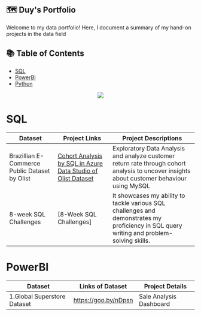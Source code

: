## 🗺 **Duy's Portfolio**
Welcome to my data portfolio! Here, I document a summary of my hand-on projects in the data field

## 📚 **Table of Contents**
- [SQL](#SQL)
- [PowerBI](#PowerBI)
- [Python](#Python)
<p align="center"> 
<img src="https://www.clicdata.com/wp-content/uploads/2021/06/transfrom-data-actionable-insights.jpg"
</p>
        
# SQL

Dataset | Project Links | Project Descriptions
--- | ---| ---| 
Brazillian E-Commerce Public Dataset by Olist | [Cohort Analysis by SQL in Azure Data Studio of Olist Dataset](https://github.com/AnhDuyVu/Data-Analysis-Projects/blob/5e15d752e140e2a268420d6feb37f51b5f210a25/Cohort%20Analysis%20by%20SQL%20in%20Azure%20Data%20Studio%20of%20Olist%20Dataset/Readme.md) | Exploratory Data Analysis and analyze customer return rate through cohort analysis to uncover insights about customer behaviour using MySQL 
8-week SQL Challenges |[8-Week SQL Challenges] | It showcases my ability to tackle various SQL challenges and demonstrates my proficiency in SQL query writing and problem-solving skills.

# PowerBI

Dataset | Links of Dataset | Project Details
---| ---| ---| 
1.Global Superstore Dataset | https://goo.by/nDpsn | Sale Analysis Dashboard
